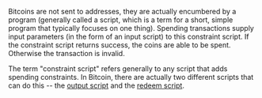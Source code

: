 <!-- TITLE: Constraint Script -->
<!-- SUBTITLE: The rules for spending -->

Bitcoins are not sent to addresses, they are actually encumbered by a program (generally called a script, which is a term for a short, simple program that typically focuses on one thing).  Spending transactions supply input parameters (in the form of an input script) to this constraint script.  If the constraint script returns success, the coins are able to be spent.  Otherwise the transaction is invalid.

The term "constraint script" refers generally to any script that adds spending constraints.  In Bitcoin, there are actually two different scripts that can do this -- the [output script](/glossary/output_script) and the [redeem script](/glossary/redeem_script).